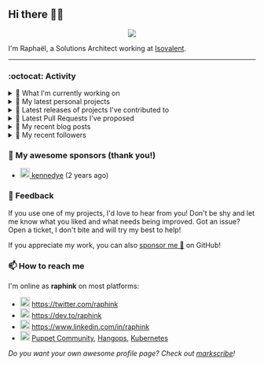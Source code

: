 ## Hi there 👋🏼


<p align="center">
  <a href="https://github.com/ryo-ma/github-profile-trophy"><img src="https://github-profile-trophy.vercel.app/?username=raphink&theme=darkhub&margin-w=15&margin-h=15&no-frame=true&column=5"/></a>
</p>


I'm Raphaël, a Solutions Architect working at [Isovalent](https://github.com/isovalent).

<hr />


### :octocat: Activity

<details>
<summary>👷 What I'm currently working on</summary>

- [cilium/cilium](https://github.com/cilium/cilium) - eBPF-based Networking, Security, and Observability (3 days ago)
- [cilium/cilium-cli](https://github.com/cilium/cilium-cli) - CLI to install, manage &amp; troubleshoot Kubernetes clusters running Cilium (1 week ago)
- [raphink/dotfiles](https://github.com/raphink/dotfiles) -  (1 month ago)
- [GameLab-UNIL-EPFL/Lausanne-1830](https://github.com/GameLab-UNIL-EPFL/Lausanne-1830) - Open-Source Historically accurate RPG based in 1830s Lausanne. (1 month ago)
- [cilium/proxy](https://github.com/cilium/proxy) - Envoy with Cilium filters (2 months ago)
</details>

<details>
<summary>🌱 My latest personal projects</summary>

- [raphink/localhost-run-proxy](https://github.com/raphink/localhost-run-proxy) - 
- [raphink/dotfiles](https://github.com/raphink/dotfiles) - 
- [raphink/applicationsets-demo](https://github.com/raphink/applicationsets-demo) - 
- [raphink/lettres_1870](https://github.com/raphink/lettres_1870) - ✉ Un site publiant une collection de lettres envoyées de Paris en 1870-1871
- [raphink/katacoda-scenarios](https://github.com/raphink/katacoda-scenarios) - Katacoda Scenarios
</details>

<details>
<summary>🔭 Latest releases of projects I've contributed to</summary>

- [puppetlabs/puppetserver-helm-chart](https://github.com/puppetlabs/puppetserver-helm-chart) ([v6.5.2](https://github.com/puppetlabs/puppetserver-helm-chart/releases/tag/v6.5.2), 1 day ago) -  The Helm Chart for Puppet Server
- [argoproj/argo-helm](https://github.com/argoproj/argo-helm) ([argo-cd-4.10.7](https://github.com/argoproj/argo-helm/releases/tag/argo-cd-4.10.7), 1 day ago) - ArgoProj Helm Charts
- [cilium/cilium](https://github.com/cilium/cilium) ([v1.12.1](https://github.com/cilium/cilium/releases/tag/v1.12.1), 2 days ago) - eBPF-based Networking, Security, and Observability
- [oboukili/terraform-provider-argocd](https://github.com/oboukili/terraform-provider-argocd) ([v3.2.0](https://github.com/oboukili/terraform-provider-argocd/releases/tag/v3.2.0), 2 weeks ago) - Terraform provider for ArgoCD 
- [cilium/cilium-cli](https://github.com/cilium/cilium-cli) ([v0.12.1](https://github.com/cilium/cilium-cli/releases/tag/v0.12.1), 2 weeks ago) - CLI to install, manage &amp; troubleshoot Kubernetes clusters running Cilium
</details>

<details>
<summary>🔨 Latest Pull Requests I've proposed</summary>

- [docs(bandwidth-manager): add note on per-pod limits](https://github.com/cilium/cilium/pull/20916) on [cilium/cilium](https://github.com/cilium/cilium) (3 days ago)
</details>

<details>
<summary>📜 My recent blog posts</summary>

- [Towards a Modular DevOps Stack](https://dev.to/camptocamp-ops/towards-a-modular-devops-stack-257c) (5 months ago)
- [A 15-year Puppet Journey](https://dev.to/raphink/a-15-year-puppet-journey-4o39) (6 months ago)
- [How to allow dynamic Terraform Provider Configuration](https://dev.to/camptocamp-ops/how-to-allow-dynamic-terraform-provider-configuration-20ik) (1 year ago)
- [March Cloud Native Romandie Meetup](https://dev.to/camptocamp-ops/march-cloud-native-romandie-meetup-o2f) (1 year ago)
- [Immutability &amp; loose coupling: a match made in heaven](https://dev.to/camptocamp-ops/immutability-loose-coupling-a-match-made-in-heaven-37kl) (1 year ago)
</details>

<details>
<summary>👥 My recent followers</summary>

- [<img src="https://avatars.githubusercontent.com/u/70258211?u=6dd2574e2f0ec93d52c3af3679e43a9b80fd6bfb&amp;v=4" height="20"/> ValeryVerkhoturov](https://github.com/ValeryVerkhoturov)
- [<img src="https://avatars.githubusercontent.com/u/108674482?v=4" height="20"/> hfcui1](https://github.com/hfcui1)
- [<img src="https://avatars.githubusercontent.com/u/11661114?u=2e1a4c46f696cec09eae47cb1b17e21d28c09547&amp;v=4" height="20"/> jackkolokasis](https://github.com/jackkolokasis)
- [<img src="https://avatars.githubusercontent.com/u/719302?u=847f86ed026bd5ee809db151b17f5d3d70e711b4&amp;v=4" height="20"/> tpapagian](https://github.com/tpapagian)
- [<img src="https://avatars.githubusercontent.com/u/40758407?u=738b532d528be323cbd578c386c766f9f13f4dac&amp;v=4" height="20"/> JGodin-C2C](https://github.com/JGodin-C2C)
</details>


### 💚 My awesome sponsors (thank you!)

- [<img src="https://avatars.githubusercontent.com/u/1110127?v=4" height="20"/> kennedye](https://github.com/kennedye) (2 years ago)


### 💬 Feedback

If you use one of my projects, I'd love to hear from you!
Don't be shy and let me know what you liked and what needs being improved.
Got an issue? Open a ticket, I don't bite and will try my best to help!

If you appreciate my work, you can also [sponsor me 💚](https://github.com/sponsors/raphink) on GitHub!


### 📫 How to reach me

I'm online as **raphink** on most platforms:

- <img src="https://raw.githubusercontent.com/FortAwesome/Font-Awesome/master/svgs/brands/twitter.svg" width="20" alt="Twitter" /> https://twitter.com/raphink
- <img src="https://raw.githubusercontent.com/FortAwesome/Font-Awesome/master/svgs/brands/dev.svg" width="20" alt="Blog" /> https://dev.to/raphink
- <img src="https://raw.githubusercontent.com/FortAwesome/Font-Awesome/master/svgs/brands/linkedin.svg" width="20" alt="LinkedIn" /> https://www.linkedin.com/in/raphink
- <img src="https://raw.githubusercontent.com/FortAwesome/Font-Awesome/master/svgs/brands/slack.svg" width="20" alt="Slack" /> [Puppet Community](https://slack.puppet.com/), [Hangops](https://signup.hangops.com/), [Kubernetes](https://slack.k8s.io/)

*Do you want your own awesome profile page? Check out [markscribe](https://github.com/muesli/markscribe)!*
